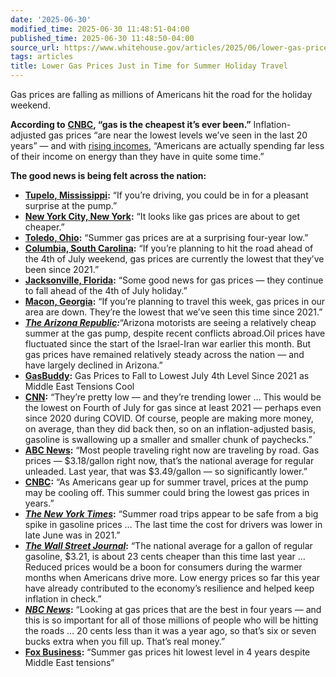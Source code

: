 ```yaml
---
date: '2025-06-30'
modified_time: 2025-06-30 11:48:51-04:00
published_time: 2025-06-30 11:48:50-04:00
source_url: https://www.whitehouse.gov/articles/2025/06/lower-gas-prices-just-in-time-for-summer-holiday-travel/
tags: articles
title: Lower Gas Prices Just in Time for Summer Holiday Travel
---
```

 
Gas prices are falling as millions of Americans hit the road for the
holiday weekend.

**According to**
[**CNBC**](https://www.cnbc.com/2025/06/28/gas-prices-will-be-the-cheapest-theyve-been-in-years-expert-says.html)**,
“gas is the cheapest it’s ever been.”** Inflation-adjusted gas prices
“are near the lowest levels we’ve seen in the last 20 years” — and with
[rising
incomes](https://www.whitehouse.gov/articles/2025/06/icymi-blue-collar-wage-growth-sees-largest-increase-in-nearly-60-years-under-trump/),
“Americans are actually spending far less of their income on energy than
they have in quite some time.”

**The good news is being felt across the nation:**

-   [**Tupelo,
    Mississippi**](https://x.com/RapidResponse47/status/1939676012033569007)**:**
    “If you’re driving, you could be in for a pleasant surprise at the
    pump.”
-   [**New York City, New
    York**](https://x.com/RapidResponse47/status/1939676184251424929)**:**
    “It looks like gas prices are about to get cheaper.”
-   [**Toledo,
    Ohio**](https://x.com/RapidResponse47/status/1939675728628305956)**:**
    “Summer gas prices are at a surprising four-year low.”
-   [**Columbia, South
    Carolina**](https://x.com/RapidResponse47/status/1939680872174915834)**:**
    “If you’re planning to hit the road ahead of the 4th of July
    weekend, gas prices are currently the lowest that they’ve been since
    2021.”
-   [**Jacksonville,
    Florida**](https://x.com/RapidResponse47/status/1939681298408194267)**:**
    “Some good news for gas prices — they continue to fall ahead of the
    4th of July holiday.”
-   [**Macon,
    Georgia**](https://x.com/RapidResponse47/status/1939681735030997091)**:**
    “If you’re planning to travel this week, gas prices in our area are
    down. They’re the lowest that we’ve seen this time since 2021.”
-   [***The Arizona
    Republic***](https://www.azcentral.com/story/money/business/economy/2025/06/30/what-will-affect-gas-prices-in-arizona/84357849007/)***:***“Arizona
    motorists are seeing a relatively cheap summer at the gas pump,
    despite recent conflicts abroad.Oil prices have fluctuated since the
    start of the Israel-Iran war earlier this month. But gas prices have
    remained relatively steady across the nation — and have largely
    declined in Arizona.”
-   [**GasBuddy**](https://www.gasbuddy.com/go/july-4-2025)**:** Gas
    Prices to Fall to Lowest July 4th Level Since 2021 as Middle East
    Tensions Cool
-   [**CNN**](https://x.com/StevenCheung47/status/1939657383900258552)**:**
    “They’re pretty low — and they’re trending lower … This would be the
    lowest on Fourth of July for gas since at least 2021 — perhaps even
    since 2020 during COVID. Of course, people are making more money, on
    average, than they did back then, so on an inflation-adjusted basis,
    gasoline is swallowing up a smaller and smaller chunk of paychecks.”
-   [**ABC
    News**](https://x.com/RapidResponse47/status/1939666332544299409)**:**
    “Most people traveling right now are traveling by road. Gas prices —
    $3.18/gallon right now, that’s the national average for regular
    unleaded. Last year, that was $3.49/gallon — so significantly
    lower.”
-   [**CNBC**](https://www.cnbc.com/2025/06/28/gas-prices-will-be-the-cheapest-theyve-been-in-years-expert-says.html)**:**
    “As Americans gear up for summer travel, prices at the pump may be
    cooling off. This summer could bring the lowest gas prices in
    years.”
-   [***The New York
    Times***](https://www.nytimes.com/2025/06/26/business/gas-prices-iran-israel.html)**:**
    “Summer road trips appear to be safe from a big spike in gasoline
    prices … The last time the cost for drivers was lower in late June
    was in 2021.”
-   [***The Wall Street
    Journal***](https://www.wsj.com/business/energy-oil/summer-gas-prices-iran-israel-0d586038?gaa_at=eafs&gaa_n=ASWzDAhedzc02c7ORpTpKXDLzHzqxrTdeqwLxCRjOpZWTFmc1ZOu1_L_uTQiumWt_uY%3D&gaa_ts=685e8a53&gaa_sig=3sbWFbLW-f-PfwmrR-YK1Km_mDE8n7wqrvXmvR5MjvFASIscAxvVN51JnF8BnC5J8knbdQmIBP3pB2uiyq4byw%3D%3D)**:**
    “The national average for a gallon of regular gasoline, $3.21, is
    about 23 cents cheaper than this time last year … Reduced prices
    would be a boon for consumers during the warmer months when
    Americans drive more. Low energy prices so far this year have
    already contributed to the economy’s resilience and helped keep
    inflation in check.”
-   [***NBC
    News***](https://x.com/RapidResponse47/status/1938616090021777468)**:**
    “Looking at gas prices that are the best in four years — and this is
    so important for all of those millions of people who will be hitting
    the roads … 20 cents less than it was a year ago, so that’s six or
    seven bucks extra when you fill up. That’s real money.”
-   [**Fox
    Business**](https://www.foxbusiness.com/lifestyle/summer-gas-prices-hit-lowest-level-4-years-despite-middle-east-tensions)**:**
    “Summer gas prices hit lowest level in 4 years despite Middle East
    tensions”
